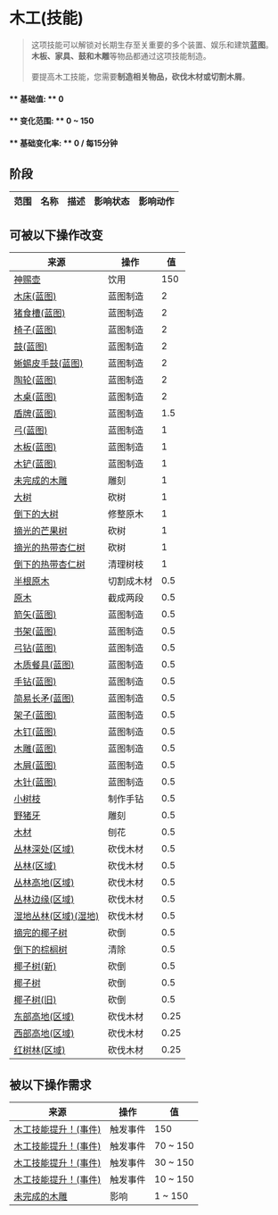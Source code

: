 # 木工(技能)  
> 这项技能可以解锁对长期生存至关重要的多个装置、娱乐和建筑<b>蓝图</b>。<br><b>木板、家具、鼓和木雕</b>等物品都通过这项技能制造。<br><br>要提高木工技能，您需要<b>制造相关物品，砍伐木材或切割木屑</b>。  
  
#### ** 基础值: ** 0   
#### ** 变化范围: ** 0 ~ 150  
#### ** 基础变化率: ** 0 / 每15分钟  
## 阶段  
范围  |  名称  |  描述  |  影响状态  |  影响动作  
----  |  ----  |  ----  |  ----  |  ----  
## 可被以下操作改变  
来源  |  操作  |  值  
----  |  ----  |  ----  
[神赐壶](CoconutFlaskAmbrosia.md)  |  饮用  |  150  
[木床(蓝图)](Bp_BedWooden.md)  |  蓝图制造  |  2  
[猪食槽(蓝图)](Bp_BoarFeeder.md)  |  蓝图制造  |  2  
[椅子(蓝图)](Bp_Chair.md)  |  蓝图制造  |  2  
[鼓(蓝图)](Bp_Drum.md)  |  蓝图制造  |  2  
[蜥蜴皮手鼓(蓝图)](Bp_LizardDrum.md)  |  蓝图制造  |  2  
[陶轮(蓝图)](Bp_PotteryWheel.md)  |  蓝图制造  |  2  
[木桌(蓝图)](Bp_Table.md)  |  蓝图制造  |  2  
[盾牌(蓝图)](Bp_Shield.md)  |  蓝图制造  |  1.5  
[弓(蓝图)](Bp_Bow.md)  |  蓝图制造  |  1  
[木板(蓝图)](Bp_Planks.md)  |  蓝图制造  |  1  
[木铲(蓝图)](Bp_WoodenShovel.md)  |  蓝图制造  |  1  
[未完成的木雕](WoodCarving_Unfinished.md)  |  雕刻  |  1  
[大树](LargeTree.md)  |  砍树  |  1  
[倒下的大树](LargeTreeFelled.md)  |  修整原木  |  1  
[摘光的芒果树](MangoTreeCleared.md)  |  砍树  |  1  
[摘光的热带杏仁树](TropicalAlmondTreeCleared.md)  |  砍树  |  1  
[倒下的热带杏仁树](TropicalAlmondTreeFelled.md)  |  清理树枝  |  1  
[半根原木](HalfLog.md)  |  切割成木材  |  0.5  
[原木](Log.md)  |  截成两段  |  0.5  
[箭矢(蓝图)](Bp_Arrow.md)  |  蓝图制造  |  0.5  
[书架(蓝图)](Bp_Bookshelf.md)  |  蓝图制造  |  0.5  
[弓钻(蓝图)](Bp_BowDrill.md)  |  蓝图制造  |  0.5  
[木质餐具(蓝图)](Bp_EatingUtensilsWooden.md)  |  蓝图制造  |  0.5  
[手钻(蓝图)](Bp_HandDrill.md)  |  蓝图制造  |  0.5  
[简易长矛(蓝图)](Bp_RusticSpear.md)  |  蓝图制造  |  0.5  
[架子(蓝图)](Bp_Shelf.md)  |  蓝图制造  |  0.5  
[木钉(蓝图)](Bp_Treenails.md)  |  蓝图制造  |  0.5  
[木雕(蓝图)](Bp_WoodCarvings.md)  |  蓝图制造  |  0.5  
[木屑(蓝图)](Bp_WoodShavings.md)  |  蓝图制造  |  0.5  
[木针(蓝图)](Bp_WoodenNeedles.md)  |  蓝图制造  |  0.5  
[小树枝](Sticks.md)  |  制作手钻  |  0.5  
[野猪牙](Tusk.md)  |  雕刻  |  0.5  
[木材](Wood.md)  |  刨花  |  0.5  
[丛林深处(区域)](DeepJungle.md)  |  砍伐木材  |  0.5  
[丛林(区域)](Jungle.md)  |  砍伐木材  |  0.5  
[丛林高地(区域)](JungleHighlands.md)  |  砍伐木材  |  0.5  
[丛林边缘(区域)](Outskirts.md)  |  砍伐木材  |  0.5  
[湿地丛林(区域)(湿地)](Wetlands.md)  |  砍伐木材  |  0.5  
[摘完的椰子树](PalmTreeCleared.md)  |  砍倒  |  0.5  
[倒下的棕榈树](PalmTreeFelled.md)  |  清除  |  0.5  
[椰子树(新)](PalmTreeNew.md)  |  砍倒  |  0.5  
[椰子树](PalmTreeNewMultiEventOld.md)  |  砍倒  |  0.5  
[椰子树(旧)](PalmTreeOld.md)  |  砍倒  |  0.5  
[东部高地(区域)](HighlandsEastern.md)  |  砍伐木材  |  0.25  
[西部高地(区域)](HighlandsWestern.md)  |  砍伐木材  |  0.25  
[红树林(区域)](Mangroves.md)  |  砍伐木材  |  0.25  
## 被以下操作需求  
来源  |  操作  |  值  
----  |  ----  |  ----  
[木工技能提升！(事件)](Event_SkillWoodworking4.md)  |  触发事件  |  150  
[木工技能提升！(事件)](Event_SkillWoodworking3.md)  |  触发事件  |  70 ~ 150  
[木工技能提升！(事件)](Event_SkillWoodworking2.md)  |  触发事件  |  30 ~ 150  
[木工技能提升！(事件)](Event_SkillWoodworking1.md)  |  触发事件  |  10 ~ 150  
[未完成的木雕](WoodCarving_Unfinished.md)  |  影响  |  1 ~ 150  
